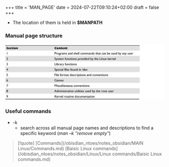 +++
title = 'MAN_PAGE'
date = 2024-07-22T09:10:24+02:00
draft = false
+++

    
- The location of them is held in **$MANPATH**
### Manual page structure 
![Man_Sections_Picture.png](/Man_Sections_Picture.png)


### Useful commands
- -k 
	-  search across all manual page names and descriptions to find a specific keyword (*man –k ″remove empty″*)




>[!quote] [Commands](/obisdian_ntoes/notes_obsidian/MAIN Linux/Commands.md)  [Baisic Linux commands](/obisdian_ntoes/notes_obsidian/Linux/Linux commands/Baisic Linux commands.md)